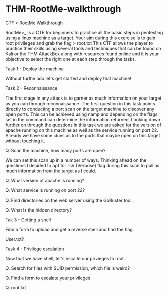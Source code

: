 # THM-RootMe-walkthrough
CTF > RootMe Walkthrough


RootMe>_ is a CTF for beginners to practice all the basic steps in pentesting using a linux machine as a target. Your aim during this exercise is to gain root privileges and grab the flag > root.txt This CTF allows the player to practice their skills using several tools and techniques that can be found on Kali or the THM AttackBox along with resources found online and it is your objective to select the right one at each step through the tasks. 



Task 1 - Deploy the machine

Without furthe ado let's get started and deploy that machine!

Task 2 - Reconnaissance

The first stage in any attack is to garner as much information on your target as you can through reconnaissance. The first question in this task points directly to conducting a port scan on the target machine to discover any open ports. This can be achieved using namp and depending on the flags set in the command can determine the information returned. Looking down further on through the questions in this task we are asked for the version of apache running on this machine as well as the service running on port 22.  Already we have some clues as to the ports that maybe open on this target without touching it.  

Q. Scan the machine, how many ports are open?

We can set this scan up in a number of ways.  Thinking ahead on the questions I decided to opt for -sV (Verbose) flag during this scan to pull as much information from the target as I could. 

Q. What version of apache is running?

Q. What service is running on port 22?

Q. Find directories on the web server using the GoBuster tool. 

Q. What is the hidden directory?




Tak 3 - Getting a shell

Find a form to upload and get a reverse shell and find the flag.

User.txt?

Task 4 - Privilege escalation

Now that we have shell, let's escalte our privieges to root.

Q. Search for files with SUID permission, which file is weird?

Q. Find a form to escalate your privileges

Q. root.txt

